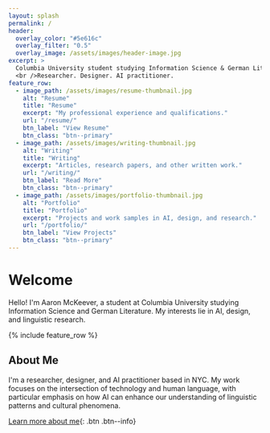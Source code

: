 ```yaml
---
layout: splash
permalink: /
header:
  overlay_color: "#5e616c"
  overlay_filter: "0.5"
  overlay_image: /assets/images/header-image.jpg
excerpt: >
  Columbia University student studying Information Science & German Literature.
  <br />Researcher. Designer. AI practitioner.
feature_row:
  - image_path: /assets/images/resume-thumbnail.jpg
    alt: "Resume"
    title: "Resume"
    excerpt: "My professional experience and qualifications."
    url: "/resume/"
    btn_label: "View Resume"
    btn_class: "btn--primary"
  - image_path: /assets/images/writing-thumbnail.jpg
    alt: "Writing"
    title: "Writing"
    excerpt: "Articles, research papers, and other written work."
    url: "/writing/"
    btn_label: "Read More"
    btn_class: "btn--primary"
  - image_path: /assets/images/portfolio-thumbnail.jpg
    alt: "Portfolio"
    title: "Portfolio"
    excerpt: "Projects and work samples in AI, design, and research."
    url: "/portfolio/"
    btn_label: "View Projects"
    btn_class: "btn--primary"
---
```


# Welcome

Hello! I'm Aaron McKeever, a student at Columbia University studying Information Science and German Literature. My interests lie in AI, design, and linguistic research.

{% include feature_row %}

## About Me

I'm a researcher, designer, and AI practitioner based in NYC. My work focuses on the intersection of technology and human language, with particular emphasis on how AI can enhance our understanding of linguistic patterns and cultural phenomena.

[Learn more about me](/about/){: .btn .btn--info}